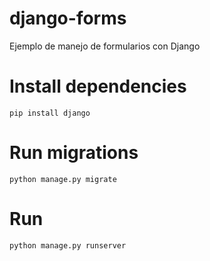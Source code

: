 # django-forms
Ejemplo de manejo de formularios con Django

# Install dependencies
    pip install django

# Run migrations
    python manage.py migrate

# Run
    python manage.py runserver
